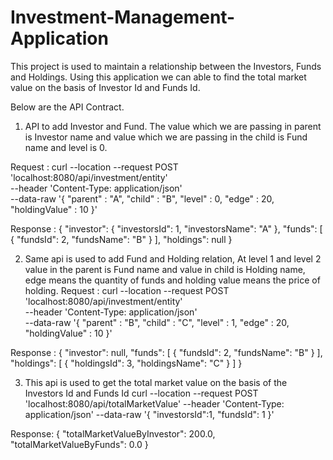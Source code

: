 # Investment-Management-Application
This project is used to maintain a relationship between the Investors, Funds and Holdings. Using this application we can able to find the total market value on the basis of Investor Id and Funds Id.

Below are the API Contract.

1. API to add Investor and Fund. The value which we are passing in parent is Investor name and value which we are passing in the child is Fund name and level is 0.

Request :
curl --location --request POST 'localhost:8080/api/investment/entity' \
--header 'Content-Type: application/json' \
--data-raw '{
    "parent" : "A",
    "child" : "B",
    "level" : 0,
    "edge" : 20,
    "holdingValue" : 10
}'

Response :
{
    "investor": {
        "investorsId": 1,
        "investorsName": "A"
    },
    "funds": [
        {
            "fundsId": 2,
            "fundsName": "B"
        }
    ],
    "holdings": null
}


2. Same api is used to add Fund and Holding relation, At level 1 and level 2 value in the parent is Fund name and value in child is Holding name, edge means the quantity of funds and holding value means the price of holding.
Request :
curl --location --request POST 'localhost:8080/api/investment/entity' \
--header 'Content-Type: application/json' \
--data-raw '{
    "parent" : "B",
    "child" : "C",
    "level" : 1,
    "edge" : 20,
    "holdingValue" : 10
}'

Response :
{
    "investor": null,
    "funds": [
        {
            "fundsId": 2,
            "fundsName": "B"
        }
    ],
    "holdings": [
        {
            "holdingsId": 3,
            "holdingsName": "C"
        }
    ]
}

3. This api is used to get the total market value on the basis of the Investors Id and Funds Id
curl --location --request POST 'localhost:8080/api/totalMarketValue'
--header 'Content-Type: application/json'
--data-raw '{ "investorsId":1, "fundsId": 1 }'

Response:
{
    "totalMarketValueByInvestor": 200.0,
    "totalMarketValueByFunds": 0.0
}
